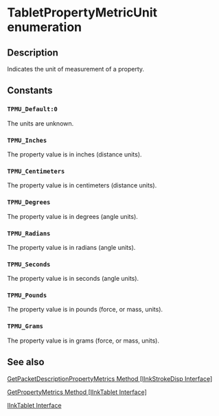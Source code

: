 # TabletPropertyMetricUnit enumeration

## Description

Indicates the unit of measurement of a property.

## Constants

### `TPMU_Default:0`

The units are unknown.

### `TPMU_Inches`

The property value is in inches (distance units).

### `TPMU_Centimeters`

The property value is in centimeters (distance units).

### `TPMU_Degrees`

The property value is in degrees (angle units).

### `TPMU_Radians`

The property value is in radians (angle units).

### `TPMU_Seconds`

The property value is in seconds (angle units).

### `TPMU_Pounds`

The property value is in pounds (force, or mass, units).

### `TPMU_Grams`

The property value is in grams (force, or mass, units).

## See also

[GetPacketDescriptionPropertyMetrics Method [IInkStrokeDisp Interface]](https://learn.microsoft.com/windows/desktop/api/msinkaut/nf-msinkaut-iinkstrokedisp-getpacketdescriptionpropertymetrics)

[GetPropertyMetrics Method [IInkTablet Interface]](https://learn.microsoft.com/windows/desktop/api/msinkaut/nf-msinkaut-iinktablet-getpropertymetrics)

[IInkTablet Interface](https://learn.microsoft.com/windows/desktop/api/msinkaut/nn-msinkaut-iinktablet)